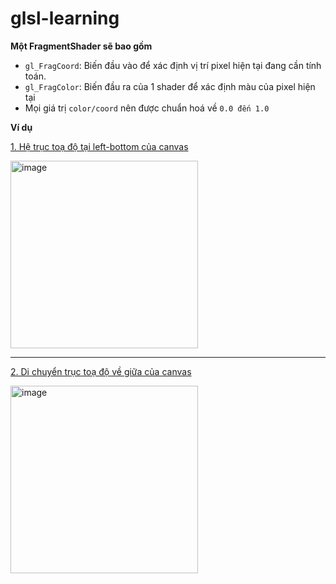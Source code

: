 # glsl-learning

****Một FragmentShader sẽ bao gồm****
 - `gl_FragCoord`: Biến đầu vào để xác định vị trí pixel hiện tại đang cần tính toán.
 - `gl_FragColor`: Biến đầu ra của 1 shader để xác định màu của pixel hiện tại
 - Mọi giá trị `color/coord` nên được chuẩn hoá về `0.0 đến 1.0`



****Ví dụ****

[1. Hệ trục toạ độ tại left-bottom của canvas](left-bottom-coord.md)

<img width="300" alt="image" src="https://github.com/quochuynh67/glsl-learning/assets/38383168/33335a49-18b9-4d70-abfc-cf4e8783cfe0">

------------------------------------------------------------------------------------------------

[2. Di chuyển trục toạ độ về giữa của canvas](center-of-coord.md)

<img width="300" alt="image" src="https://github.com/quochuynh67/glsl-learning/assets/38383168/8da7ca15-e3b3-4a4a-967e-85ec204f474c">
